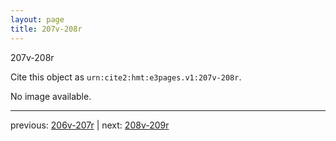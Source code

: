 ```yaml
---
layout: page
title: 207v-208r
---
```


207v-208r

Cite this object as `urn:cite2:hmt:e3pages.v1:207v-208r`.

No image available. 



---

previous: [206v-207r](../206v-207r/) | next: [208v-209r](../208v-209r/)